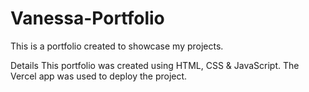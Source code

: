 # Vanessa-Portfolio
This is a portfolio created to showcase my projects.

Details
This portfolio was created using HTML, CSS & JavaScript.
The Vercel app was used to deploy the project.
